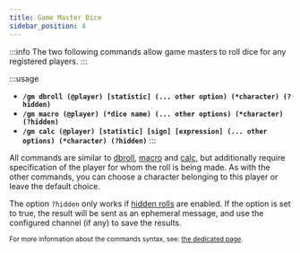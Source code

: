 ```yaml
---
title: Game Master Dice
sidebar_position: 4
---
```


:::info
The two following commands allow game masters to roll dice for any registered players.
:::

:::usage
- **`/gm dbroll (@player) [statistic] (... other option) (*character) (?hidden)`**
- **`/gm macro (@player) (*dice name) (... other options) (*character) (?hidden)`**
- **`/gm calc (@player) [statistic] [sign] [expression] (... other options) (*character) (?hidden)`**
:::

All commands are similar to [dbroll](./dice.mdx#dbroll-dbroll), [macro](./dice.mdx#macro-macro) and [calc](./calc.mdx#based-on-statistic-calc), but additionally require specification of the player for whom the roll is being made. As with the other commands, you can choose a character belonging to this player or leave the default choice.

The option `?hidden` only works if [hidden rolls](../../config/threads.md#hidden-dice) are enabled. If the option is set to true, the result will be sent as an ephemeral message, and use the configured channel (if any) to save the results. 

<small>For more information about the commands syntax, see: [the dedicated page](../../introduction/format.mdx).</small>
